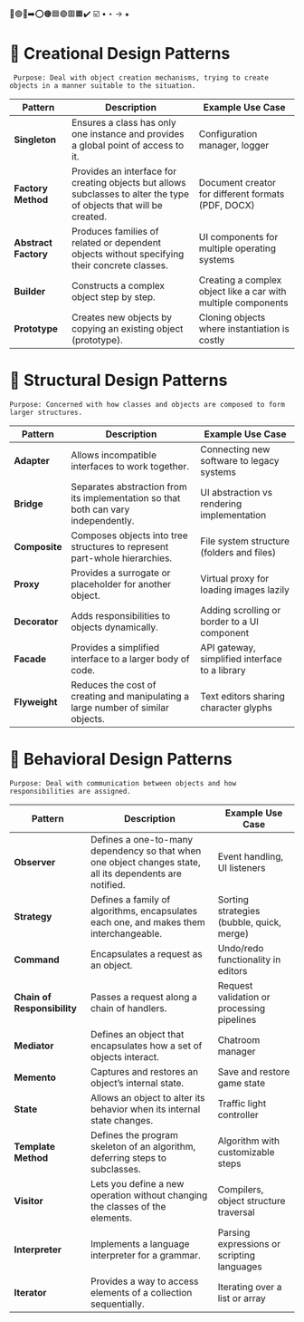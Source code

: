 🔵🟢🔴➡️⭕🟠🟦🟣🟥🟧✔️
☑️
•
‣
→
⁕

# 🔨 Creational Design Patterns
     Purpose: Deal with object creation mechanisms, trying to create objects in a manner suitable to the situation.

| Pattern              | Description                                                                                                         | Example Use Case                                              |
| -------------------- | ------------------------------------------------------------------------------------------------------------------- | ------------------------------------------------------------- |
| **Singleton**        | Ensures a class has only one instance and provides a global point of access to it.                                  | Configuration manager, logger                                 |
| **Factory Method**   | Provides an interface for creating objects but allows subclasses to alter the type of objects that will be created. | Document creator for different formats (PDF, DOCX)            |
| **Abstract Factory** | Produces families of related or dependent objects without specifying their concrete classes.                        | UI components for multiple operating systems                  |
| **Builder**          | Constructs a complex object step by step.                                                                           | Creating a complex object like a car with multiple components |
| **Prototype**        | Creates new objects by copying an existing object (prototype).                                                      | Cloning objects where instantiation is costly                 |


# 🧱 Structural Design Patterns
    Purpose: Concerned with how classes and objects are composed to form larger structures.

| Pattern       | Description                                                                        | Example Use Case                               |
| ------------- | ---------------------------------------------------------------------------------- | ---------------------------------------------- |
| **Adapter**   | Allows incompatible interfaces to work together.                                   | Connecting new software to legacy systems      |
| **Bridge**    | Separates abstraction from its implementation so that both can vary independently. | UI abstraction vs rendering implementation     |
| **Composite** | Composes objects into tree structures to represent part-whole hierarchies.         | File system structure (folders and files)      |
| **Proxy**     | Provides a surrogate or placeholder for another object.                            | Virtual proxy for loading images lazily        |
| **Decorator** | Adds responsibilities to objects dynamically.                                      | Adding scrolling or border to a UI component   |
| **Facade**    | Provides a simplified interface to a larger body of code.                          | API gateway, simplified interface to a library |
| **Flyweight** | Reduces the cost of creating and manipulating a large number of similar objects.   | Text editors sharing character glyphs          |


# 🔁 Behavioral Design Patterns
    Purpose: Deal with communication between objects and how responsibilities are assigned.

| Pattern                     | Description                                                                                              | Example Use Case                           |
| --------------------------- | -------------------------------------------------------------------------------------------------------- | ------------------------------------------ |
| **Observer**                | Defines a one-to-many dependency so that when one object changes state, all its dependents are notified. | Event handling, UI listeners               |
| **Strategy**                | Defines a family of algorithms, encapsulates each one, and makes them interchangeable.                   | Sorting strategies (bubble, quick, merge)  |
| **Command**                 | Encapsulates a request as an object.                                                                     | Undo/redo functionality in editors         |
| **Chain of Responsibility** | Passes a request along a chain of handlers.                                                              | Request validation or processing pipelines |
| **Mediator**                | Defines an object that encapsulates how a set of objects interact.                                       | Chatroom manager                           |
| **Memento**                 | Captures and restores an object’s internal state.                                                        | Save and restore game state                |
| **State**                   | Allows an object to alter its behavior when its internal state changes.                                  | Traffic light controller                   |
| **Template Method**         | Defines the program skeleton of an algorithm, deferring steps to subclasses.                             | Algorithm with customizable steps          |
| **Visitor**                 | Lets you define a new operation without changing the classes of the elements.                            | Compilers, object structure traversal      |
| **Interpreter**             | Implements a language interpreter for a grammar.                                                         | Parsing expressions or scripting languages |
| **Iterator**                | Provides a way to access elements of a collection sequentially.                                          | Iterating over a list or array             |

